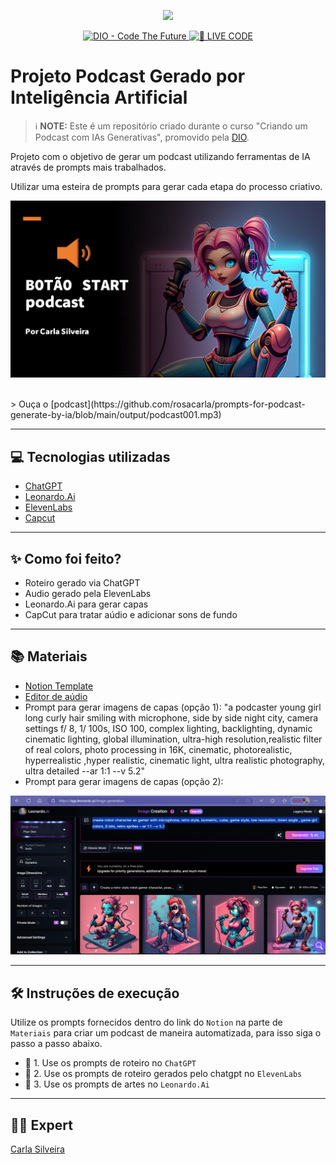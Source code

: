 <p align="center">
<img 
    src="./assets/cover.png"
    width="300"
/>
</p>

<p align="center">
<a href="https://dio.me/">
    <img 
        src="https://img.shields.io/badge/DIO-Code_The_Future-28DA77?logo=youtube" 
        alt="DIO - Code The Future">
</a>
<a href="https://dio.me/">
<img 
    src="https://img.shields.io/badge/🔴_LIVE_CODE-FF5E72" 
    alt="🔴 LIVE CODE">
</a>
</p>

# Projeto Podcast Gerado por Inteligência Artificial

> ℹ️ **NOTE:** Este é um repositório criado durante o curso "Criando um Podcast com IAs Generativas", promovido pela [DIO](https://dio.me).

Projeto com o objetivo de gerar um podcast utilizando ferramentas de IA através de prompts mais trabalhados.

Utilizar uma esteira de prompts para gerar cada etapa do processo criativo.                                                                                                   
         
<p align="center">
<img 
    src="assets/cover-podcast.png"
    width="600"
/>
</p>                                                                                                                          
</br>                                                                                                                                                                                      
> Ouça o [podcast](https://github.com/rosacarla/prompts-for-podcast-generate-by-ia/blob/main/output/podcast001.mp3)


---  

## 💻 Tecnologias utilizadas

- [ChatGPT](https://chat.openai.com/) 
- [Leonardo.Ai](https://app.leonardo.ai/)
- [ElevenLabs](https://beta.elevenlabs.io/)
- [Capcut](https://www.capcut.com/pt-br/)  

---  

## ✨ Como foi feito?

- Roteiro gerado via ChatGPT
- Audio gerado pela ElevenLabs
- Leonardo.Ai para gerar capas
- CapCut para tratar aúdio e adicionar sons de fundo  

---  

## 📚 Materiais  
   
- [Notion Template](https://helpful-jump-17b.notion.site/PAS-Podcast-AI-Studio-210489e15d7a4a73b743bb159e45d06f?pvs=4)
- [Editor de aúdio](https://www.capcut.com/editor?from_page=landing_page&__action_from=picture_V%C3%ADdeos%20profissionais%20em%20minutos,%20n%C3%A3o%20em%20horas.)
- Prompt para gerar imagens de capas (opção 1): "a podcaster young girl long curly hair smiling with microphone, side by side night city, camera settings f/ 8, 1/ 100s, ISO 100, complex lighting, backlighting, dynamic cinematic lighting, global illumination, ultra-high resolution,realistic filter of real colors, photo processing in 16K, cinematic, photorealistic, hyperrealistic ,hyper realistic, cinematic light, ultra realistic photography, ultra detailed --ar 1:1 --v 5.2"     
- Prompt para gerar imagens de capas (opção 2):   

<p align="center">
<img 
    src="assets/prompt2-capas-podcast.png"
    width="800"
/>
</p>  

---  

## 🛠️ Instruções de execução

Utilize os prompts fornecidos dentro do link do `Notion` na parte de `Materiais` para criar um podcast de maneira automatizada, para isso siga o passo a passo abaixo.

- 🤖 1. Use os prompts de roteiro no `ChatGPT`
- 🤖 2. Use os prompts de roteiro gerados pelo chatgpt no  `ElevenLabs`
- 🤖 3. Use os prompts de artes no `Leonardo.Ai`   

---  

## 👨‍💻 Expert

[Carla Silveira](https://github.com/rosacarla)

